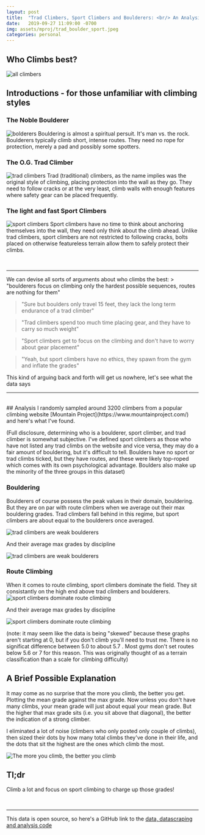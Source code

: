 ```yaml
---
layout: post
title:	"Trad Climbers, Sport Climbers and Boulderers: <br/> An Analysis"
date:	2019-09-27 11:09:00 -0700
img: assets/mproj/trad_boulder_sport.jpeg
categories: personal
---
```


## Who Climbs best?

![all climbers]({{site.baseurl}}/assets/mproj/trad_boulder_sport.jpeg)

## Introductions - for those unfamiliar with climbing styles
### The Noble Boulderer
![bolderers]({{site.baseurl}}/assets/mproj/boulderer.jpg)
Bouldering is almost a spiritual persuit. It's man vs. the rock. Boulderers typically climb short, intense routes. They need no rope for protection, merely a pad and possibly some spotters.
### The O.G. Trad Climber
![trad climbers]({{site.baseurl}}/assets/mproj/trad_climber.jpg)
Trad (traditional) climbers, as the name implies was the original style of climbing, placing protection into the wall as they go. They need to follow cracks or at the very least, climb walls with enough features where safety gear can be placed frequently.
### The light and fast Sport Climbers
![sport climbers]({{site.baseurl}}/assets/mproj/sport_climber.jpg)
Sport climbers have no time to think about anchoring themselves into the wall, they need only think about the climb ahead. Unlike trad climbers, sport climbers are not restricted to following cracks, bolts placed on otherwise featureless terrain allow them to safely protect their climbs.

<br>
<hr>
We can devise all sorts of arguments about who climbs the best:
> "boulderers focus on climbing only the hardest possible sequences, routes are nothing for them" 

> "Sure but boulders only travel 15 feet, they lack the long term endurance of a trad climber" 

> "Trad climbers spend too much time placing gear, and they have to carry so much weight"

> "Sport climbers get to focus on the climbing and don't have to worry about gear placement" 

> "Yeah, but sport climbers have no ethics, they spawn from the gym and inflate the grades"

This kind of arguing back and forth will get us nowhere, let's see what the data says
<hr>
<br>
## Analysis
I randomly sampled around 3200 climbers from a popular climbing website [Mountain Project](https://www.mountainproject.com/) and here's what I've found. 

(Full disclosure, determining who is a boulderer, sport climber, and trad climber is somewhat subjective. I've defined sport climbers as those who have not listed any trad climbs on the website and vice versa, they may do a fair amount of bouldering, but it's difficult to tell. Boulders have no sport or trad climbs ticked, but they have routes, and these were likely top-roped which comes with its own psychological advantage. Boulders also make up the minority of the three groups in this dataset)

### Bouldering
Boulderers of course possess the peak values in their domain, bouldering. But they are on par with route climbers when we average out their max bouldering grades. Trad climbers fall behind in this regime, but sport climbers are about equal to the boulderers once averaged.

![trad climbers are weak boulderers]({{site.baseurl}}/assets/mproj/strongest_boulders.png)

And their average max grades by discipline

![trad climbers are weak boulderers]({{site.baseurl}}/assets/mproj/trad_climbers_weak_boulderers.png)


### Route Climbing
When it comes to route climbing, sport climbers dominate the field. They sit consistantly on the high end above trad climbers and boulderers.
![sport climbers dominate route climbing]({{site.baseurl}}/assets/mproj/sport_climbers_dominate_routes.png)

And their average max grades by discipline

![sport climbers dominate route climbing]({{site.baseurl}}/assets/mproj/sport_climbers_dominate_routes2.png)

(note: it may seem like the data is being "skewed" because these graphs aren't starting at 0, but if you don't climb you'll need to trust me. There is no significat difference between 5.0 to about 5.7 . Most gyms don't set routes below 5.6 or 7 for this reason. This was originally thought of as a terrain classification than a scale for climbing difficulty)

## A Brief Possible Explanation

It may come as no surprise that the more you climb, the better you get. Plotting the mean grade against the max grade. Now unless you don't have many climbs, your mean grade will just about equal your mean grade. But the higher that max grade sits (i.e. you sit above that diagonal), the better the indication of a strong climber.

I eliminated a lot of noise (climbers who only posted only couple of climbs), then sized their dots by how many total climbs they've done in their life, and the dots that sit the highest are the ones which climb the most.

![The more you climb, the better you climb]({{site.baseurl}}/assets/mproj/more_climbs_raise_grade.png)

## Tl;dr
Climb a lot and focus on sport climbing to charge up those grades!

<br>
<hr>


This data is open source, so here's a GitHub link to the [data, datascraping and analysis code](https://github.com/Tclack88/MountainProject)
